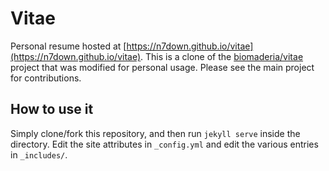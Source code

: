 
# Vitae
Personal resume hosted at [https://n7down.github.io/vitae](https://n7down.github.io/vitae). This is a clone of the [biomaderia/vitae](https://github.com/biomadeira/vitae) project that was modified for personal usage. Please see the main project for contributions.

## How to use it
Simply clone/fork this repository, and then run `jekyll serve` inside the directory.
Edit the site attributes in `_config.yml` and edit the various entries in `_includes/`.
